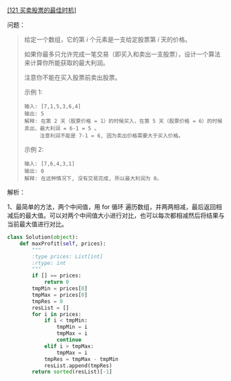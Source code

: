 [[121 买卖股票的最佳时机]](https://leetcode-cn.com/problems/best-time-to-buy-and-sell-stock/)

问题：

> 给定一个数组，它的第 *i* 个元素是一支给定股票第 *i* 天的价格。
>
> 如果你最多只允许完成一笔交易（即买入和卖出一支股票），设计一个算法来计算你所能获取的最大利润。
>
> 注意你不能在买入股票前卖出股票。
>
> 示例 1:
>
> ```
> 输入: [7,1,5,3,6,4]
> 输出: 5
> 解释: 在第 2 天（股票价格 = 1）的时候买入，在第 5 天（股票价格 = 6）的时候卖出，最大利润 = 6-1 = 5 。
>      注意利润不能是 7-1 = 6, 因为卖出价格需要大于买入价格。
> ```
>
> 示例 2:
>
> ```
> 输入: [7,6,4,3,1]
> 输出: 0
> 解释: 在这种情况下, 没有交易完成, 所以最大利润为 0。
> ```



解析：

1、最简单的方法，两个中间值，用 for 循环 遍历数组，并两两相减，最后返回相减后的最大值。可以对两个中间值大小进行对比，也可以每次都相减然后将结果与当前最大值进行对比。



```python
class Solution(object):
    def maxProfit(self, prices):
        """
        :type prices: List[int]
        :rtype: int
        """
        if [] == prices:
            return 0
        tmpMin = prices[0]
        tmpMax = prices[0]
        tmpRes = 0
        resList = []
        for i in prices:
            if i < tmpMin:
                tmpMin = i
                tmpMax = i
                continue
            elif i > tmpMax:
                tmpMax = i
            tmpRes = tmpMax - tmpMin
            resList.append(tmpRes)
        return sorted(resList)[-1]
```

